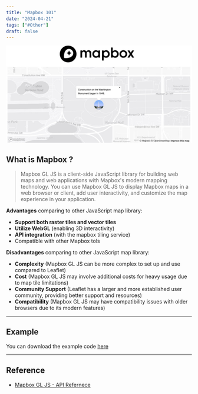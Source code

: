 ```yaml
---
title: "Mapbox 101"
date: "2024-04-21"
tags: ["#Other"]
draft: false
---
```




[![2024-04-23T093006](2024-04-23T093006.png)](https://docs.mapbox.com/mapbox-gl-js/example/set-popup/)



## What is Mapbox ?

>   Mapbox GL JS is a client-side JavaScript library for building web maps and web applications with Mapbox's modern mapping technology. You can use Mapbox GL JS to display Mapbox maps in a web browser or client, add user interactivity, and customize the map experience in your application.

**Advantages** comparing to other JavaScript map library:

-   **Support both raster tiles and vector tiles**
-   **Utilize WebGL** (enabling 3D interactivity)
-   **API integration** (with the mapbox tiling service)
-   Compatible with other Mapbox tols

**Disadvantages** comparing to other JavaScript map library:

- **Complexity** (Mapbox GL JS can be more complex to set up and use compared to Leaflet)
- **Cost** (Mapbox GL JS may involve additional costs for heavy usage due to map tile limitations)
- **Community Support** (Leaflet has a larger and more established user community, providing better support and resources)
- **Compatibility** (Mapbox GL JS may have compatibility issues with older browsers due to its modern features)




---
## Example

You can download the example code [here](./mapbox%20example.zip)


---

## Reference

- [Mapbox GL JS - API Refernece](https://docs.mapbox.com/mapbox-gl-js/api/)

